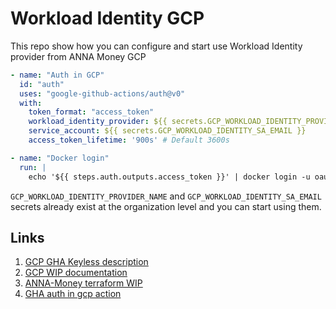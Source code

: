 # Workload Identity GCP

This repo show how you can configure and start use Workload Identity provider from ANNA Money GCP

```yaml
- name: "Auth in GCP"
  id: "auth"
  uses: "google-github-actions/auth@v0"
  with:
    token_format: "access_token"
    workload_identity_provider: ${{ secrets.GCP_WORKLOAD_IDENTITY_PROVIDER_NAME }}
    service_account: ${{ secrets.GCP_WORKLOAD_IDENTITY_SA_EMAIL }}
    access_token_lifetime: '900s' # Default 3600s

- name: "Docker login"
  run: |
    echo '${{ steps.auth.outputs.access_token }}' | docker login -u oauth2accesstoken --password-stdin https://eu.gcr.io
```

`GCP_WORKLOAD_IDENTITY_PROVIDER_NAME` and `GCP_WORKLOAD_IDENTITY_SA_EMAIL` secrets already exist at the organization level and you can start using them.

## Links

1. [GCP GHA Keyless description](https://cloud.google.com/blog/products/identity-security/enabling-keyless-authentication-from-github-actions)
2. [GCP WIP documentation](https://cloud.google.com/iam/docs/configuring-workload-identity-federation)
3. [ANNA-Money terraform WIP](https://github.com/anna-money/anna-terraform/tree/master/gcp-workload-identity)
4. [GHA auth in gcp action](https://github.com/google-github-actions/auth)
